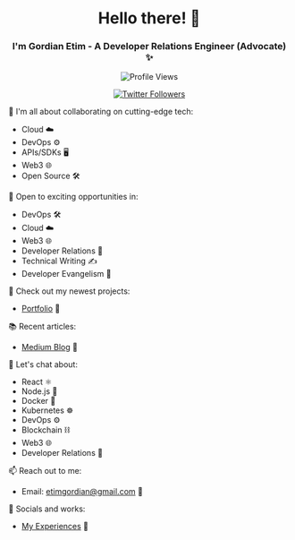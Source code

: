 <h1 align="center">Hello there! 👋</h1>
<h3 align="center">I'm Gordian Etim - A Developer Relations Engineer (Advocate) ✨</h3>

<p align="center">
  <img src="https://komarev.com/ghpvc/?username=gordiancyber&label=Profile%20views&color=0e75b6&style=flat" alt="Profile Views">
</p>

<p align="center">
  <a href="https://twitter.com/heygordian" target="blank">
    <img src="https://img.shields.io/twitter/follow/heygordian?logo=twitter&style=for-the-badge" alt="Twitter Followers">
  </a>
</p>

🔭 I'm all about collaborating on cutting-edge tech:
   - Cloud ☁️
   - DevOps ⚙️
   - APIs/SDKs 🖥️
   - Web3 🌐
   - Open Source 🛠️

🤝 Open to exciting opportunities in:
   - DevOps 🛠️
   - Cloud ☁️
   - Web3 🌐
   - Developer Relations 🤝
   - Technical Writing ✍️
   - Developer Evangelism 🚀

🌱 Check out my newest projects:
   - [Portfolio](https://linktr.ee/heygordian) 📂

📚 Recent articles:
   - [Medium Blog](https://medium.com/@gordianetim) 📝

💬 Let's chat about:
   - React ⚛️
   - Node.js 🚀
   - Docker 🐳
   - Kubernetes ☸️
   - DevOps ⚙️
   - Blockchain ⛓️
   - Web3 🌐
   - Developer Relations 🤝

📫 Reach out to me:
   - Email: etimgordian@gmail.com 📧

🚀 Socials and works:
   - [My Experiences](https://linktr.ee/heygordian) 💼



